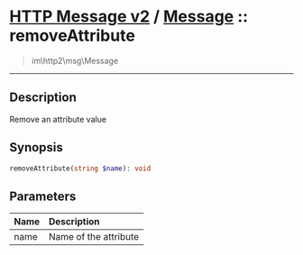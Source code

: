 # [HTTP Message v2](http2.md) / [Message](http2-Message.md) :: removeAttribute
 > im\http2\msg\Message
____

## Description
Remove an attribute value

## Synopsis
```php
removeAttribute(string $name): void
```

## Parameters
| Name | Description |
| :--- | :---------- |
| name | Name of the attribute |
